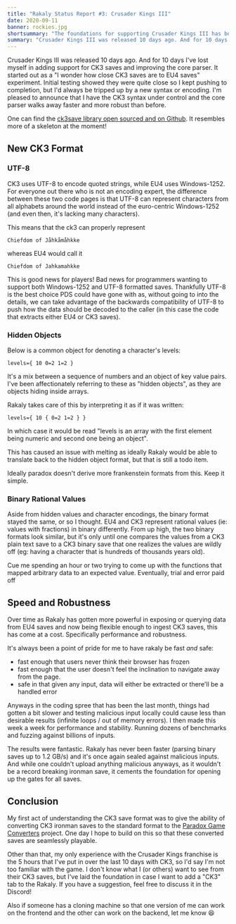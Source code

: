 ```yaml
---
title: "Rakaly Status Report #3: Crusader Kings III"
date: 2020-09-11
banner: rockies.jpg
shortsummary: "The foundations for supporting Crusader Kings III has been implemented in Rakaly"
summary: "Crusader Kings III was released 10 days ago. And for 10 days I've lost myself in adding support for CK3 saves and improving the core parser. It started out as a \"I wonder how close CK3 saves are to EU4 saves\" experiment. Initial testing showed they were quite close so I kept pushing to completion, but I'd always be tripped up by a new syntax or encoding. I'm pleased to announce that I have the CK3 syntax under control and the core parser walks away faster and more robust than before."
---
```


Crusader Kings III was released 10 days ago. And for 10 days I've lost myself in adding support for CK3 saves and improving the core parser. It started out as a "I wonder how close CK3 saves are to EU4 saves" experiment. Initial testing showed they were quite close so I kept pushing to completion, but I'd always be tripped up by a new syntax or encoding. I'm pleased to announce that I have the CK3 syntax under control and the core parser walks away faster and more robust than before.

One can find the [ck3save library open sourced and on Github](https://github.com/rakaly/ck3save). It resembles more of a skeleton at the moment!

## New CK3 Format

### UTF-8

CK3 uses UTF-8 to encode quoted strings, while EU4 uses Windows-1252. For everyone out there who is not an encoding expert, the difference between these two code pages is that UTF-8 can represent characters from all alphabets around the world instead of the euro-centric Windows-1252 (and even then, it's lacking many characters).

This means that the ck3 can properly represent

```plain
Chiefdom of Jåhkåmåhkke
```

whereas EU4 would call it

```plain
Chiefdom of Jahkamahkke
```

This is good news for players! Bad news for programmers wanting to support both Windows-1252 and UTF-8 formatted saves. Thankfully UTF-8 is the best choice PDS could have gone with as, without going to into the details, we can take advantage of the backwards compatibility of UTF-8 to push how the data should be decoded to the caller (in this case the code that extracts either EU4 or CK3 saves).

### Hidden Objects

Below is a common object for denoting a character's levels:

```plain
levels={ 10 0=2 1=2 }
```

It's a mix between a sequence of numbers and an object of key value pairs. I've been affectionately referring to these as "hidden objects", as they are objects hiding inside arrays.

Rakaly takes care of this by interpreting it as if it was written:

```plain
levels={ 10 { 0=2 1=2 } }
```

In which case it would be read "levels is an array with the first element being numeric and second one being an object".

This has caused an issue with melting as ideally Rakaly would be able to translate back to the hidden object format, but that is still a todo item.

Ideally paradox doesn't derive more frankenstein formats from this. Keep it simple.

### Binary Rational Values

Aside from hidden values and character encodings, the binary format stayed the same, or so I thought. EU4 and CK3 represent rational values (ie: values with fractions) in binary differently. From up high, the two binary formats look similar, but it's only until one compares the values from a CK3 plain text save to a CK3 binary save that one realizes the values are wildly off (eg: having a character that is hundreds of thousands years old).

Cue me spending an hour or two trying to come up with the functions that mapped arbitrary data to an expected value. Eventually, trial and error paid off

## Speed and Robustness

Over time as Rakaly has gotten more powerful in exposing or querying data from EU4 saves and now being flexible enough to ingest CK3 saves, this has come at a cost. Specifically performance and robustness.

It's always been a point of pride for me to have rakaly be fast *and* safe:

- fast enough that users never think their browser has frozen
- fast enough that the user doesn't feel the inclination to navigate away from the page.
- safe in that given any input, data will either be extracted or there'll be a handled error

Anyways in the coding spree that has been the last month, things had gotten a bit slower and testing malicious input locally could cause less than desirable results (infinite loops / out of memory errors). I then made this week a week for performance and stability. Running dozens of benchmarks and fuzzing against billions of inputs.

The results were fantastic. Rakaly has never been faster (parsing binary saves up to 1.2 GB/s) and it's once again sealed against malicious inputs. And while one couldn't upload anything malicious anyways, as it wouldn't be a record breaking ironman save, it cements the foundation for opening up the gates for all saves.

## Conclusion

My first act of understanding the CK3 save format was to give the ability of converting CK3 ironman saves to the standard format to the [Paradox Game Converters](https://github.com/ParadoxGameConverters/CK3toEU4) project. One day I hope to build on this so that these converted saves are seamlessly playable.

Other than that, my only experience with the Crusader Kings franchise is the 5 hours that I've put in over the last 10 days with CK3, so I'd say I'm not too familiar with the game. I don't know what I (or others) want to see from their CK3 saves, but I've laid the foundation in case I want to add a "CK3" tab to the Rakaly. If you have a suggestion, feel free to discuss it in the Discord!

Also if someone has a cloning machine so that one version of me can work on the frontend and the other can work on the backend, let me know 😆
